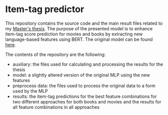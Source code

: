 # Item-tag predictor

This repository contains the source code and the main result files related to my [Master's thesis](https://helda.helsinki.fi/items/215c11d9-0c3e-4007-906c-5e1f26781820). The purpose of the presented model is to enhance item-tag score prediction for movies and books by extracting new language-based features using BERT. The original model can be found [here](https://github.com/Bionic1251/Revisiting-the-Tag-Relevance-Prediction-Problem/tree/main).

The contents of the repository are the following:
* auxiliary: the files used for calculating and processing the results for the thesis
* model: a slightly altered version of the original MLP using the new features
* preprocess data: the files used to process the original data to a form used by the MLP
* results: the item-tag predictions for the best feature combinations for two different approaches for both books and movies and the results for all feature combinations in all approaches
